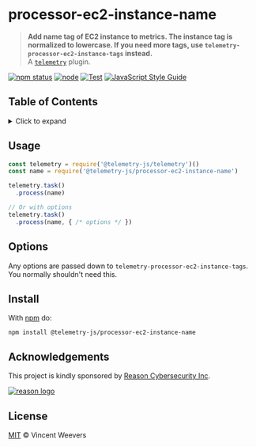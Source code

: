 # processor-ec2-instance-name

> **Add name tag of EC2 instance to metrics. The instance tag is normalized to lowercase. If you need more tags, use `telemetry-processor-ec2-instance-tags` instead.**  
> A [`telemetry`](https://github.com/telemetry-js/telemetry) plugin.

[![npm status](http://img.shields.io/npm/v/telemetry-js/processor-ec2-instance-name.svg)](https://www.npmjs.org/package/@telemetry-js/processor-ec2-instance-name)
[![node](https://img.shields.io/node/v/@telemetry-js/processor-ec2-instance-name.svg)](https://www.npmjs.org/package/@telemetry-js/processor-ec2-instance-name)
[![Test](https://github.com/telemetry-js/processor-ec2-instance-name/workflows/Test/badge.svg?branch=main)](https://github.com/telemetry-js/processor-ec2-instance-name/actions)
[![JavaScript Style Guide](https://img.shields.io/badge/code_style-standard-brightgreen.svg)](https://standardjs.com)

## Table of Contents

<details><summary>Click to expand</summary>

- [Usage](#usage)
- [Options](#options)
- [Install](#install)
- [Acknowledgements](#acknowledgements)
- [License](#license)

</details>

## Usage

```js
const telemetry = require('@telemetry-js/telemetry')()
const name = require('@telemetry-js/processor-ec2-instance-name')

telemetry.task()
  .process(name)

// Or with options
telemetry.task()
  .process(name, { /* options */ })
```

## Options

Any options are passed down to `telemetry-processor-ec2-instance-tags`. You normally shouldn't need this.

## Install

With [npm](https://npmjs.org) do:

```
npm install @telemetry-js/processor-ec2-instance-name
```

## Acknowledgements

This project is kindly sponsored by [Reason Cybersecurity Inc](https://reasonsecurity.com).

[![reason logo](https://cdn.reasonsecurity.com/github-assets/reason_signature_logo.png)](https://reasonsecurity.com)

## License

[MIT](LICENSE) © Vincent Weevers
